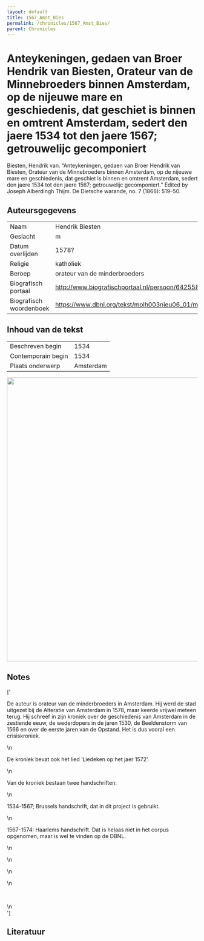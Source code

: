```yaml
---
layout: default
title: 1567_Amst_Bies
permalink: /chronicles/1567_Amst_Bies/
parent: Chronicles
--- 
```



# Anteykeningen, gedaen van Broer Hendrik van Biesten, Orateur van de Minnebroeders binnen Amsterdam, op de nijeuwe mare en geschiedenis, dat geschiet is binnen en omtrent Amsterdam, sedert den jaere 1534 tot den jaere 1567; getrouwelijc gecomponiert 

Biesten, Hendrik van. “Anteykeningen, gedaen van Broer Hendrik van Biesten, Orateur van de Minnebroeders binnen Amsterdam, op de nijeuwe mare en geschiedenis, dat geschiet is binnen en omtrent Amsterdam, sedert den jaere 1534 tot den jaere 1567; getrouwelijc gecomponiert.” Edited by Joseph Alberdingh Thijm. De Dietsche warande, no. 7 (1866): 519–50. 

## Auteursgegevens 

| | | 
| --------------- | --------------- | 
| Naam | Hendrik Biesten | 
| Geslacht | m | 
| Datum overlijden | 1578? | 
| Religie | katholiek | 
| Beroep | orateur van de minderbroeders | 
| Biografisch portaal | http://www.biografischportaal.nl/persoon/64255846 | 
| Biografisch woordenboek | https://www.dbnl.org/tekst/molh003nieu06_01/molh003nieu06_01_0206.php | 

## Inhoud van de tekst 

| | | 
| --------------- | --------------- | 
| Beschreven begin | 1534 | 
| Contemporain begin | 1534 | 
| Plaats onderwerp | Amsterdam | 

[<img src="..\..\barplots_chronicles\1567_Amst_Bies.jpg" width="750"/>](..\..\barplots_chronicles\1567_Amst_Bies.jpg) 

## Notes 

['<div data-schema-version="8"><p>De auteur is orateur van de minderbroeders in Amsterdam. Hij werd de stad uitgezet bij de Alteratie van Amsterdam in 1578, maar keerde vrijwel meteen terug. Hij schreef in zijn kroniek over de geschiedenis van Amsterdam in de zestiende eeuw, de wederdopers in de jaren 1530, de Beeldenstorm van 1566 en over de eerste jaren van de Opstand. Het is dus vooral een crisiskroniek. </p>\n<p>De kroniek bevat ook het lied ‘Liedeken op het jaer 1572’.</p>\n<p>Van de kroniek bestaan twee handschriften:</p>\n<p>1534-1567; Brussels handschrift, dat in dit project is gebruikt.</p>\n<p>1567-1574: Haarlems handschrift. Dat is helaas niet in het corpus opgenomen, maar is wel te vinden op de DBNL.</p>\n<p></p>\n<p></p>\n<p></p>\n<p style="text-align: justify">&nbsp;</p>\n</div>'] 

## Literatuur 

